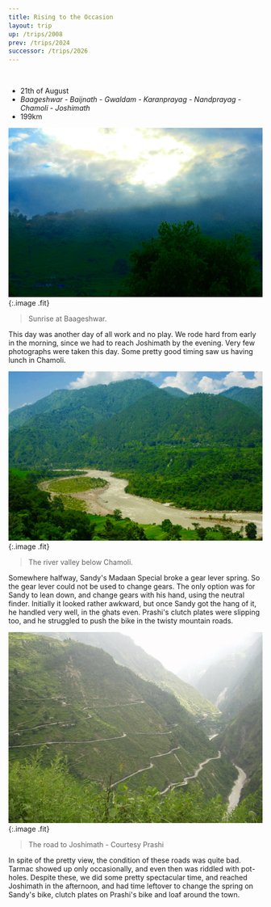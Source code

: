 ```yaml
---
title: Rising to the Occasion
layout: trip
up: /trips/2008
prev: /trips/2024
successor: /trips/2026
---
```


&nbsp;

- 21th of August
- _Baageshwar - Baijnath - Gwaldam - Karanprayag -               Nandprayag - Chamoli - Joshimath_
- 199km


![DSC_0144.JPG](/images/photos/DSC_0144.JPG 'DSC_0144.JPG'){:.image .fit}

>  Sunrise at Baageshwar. 

This day was another day of all work and no play. We rode hard             from early in the morning, since we had to reach Joshimath by             the evening. Very few photographs were taken this day. Some             pretty good timing saw us having lunch in Chamoli.

![DSC_0146.JPG](/images/photos/DSC_0146.JPG 'DSC_0146.JPG'){:.image .fit}

>  The river valley below Chamoli. 

Somewhere halfway, Sandy's Madaan Special broke a gear lever             spring. So the gear lever could not be used to change gears. The             only option was for Sandy to lean down, and change gears with             his hand, using the neutral finder. Initially it looked rather             awkward, but once Sandy got the hang of it, he handled very             well, in the ghats even. Prashi's clutch plates were slipping             too, and he struggled to push the bike in the twisty mountain             roads.

![P1010107.JPG](/images/photos/P1010107.JPG 'P1010107.JPG'){:.image .fit}

>  The road to Joshimath - Courtesy Prashi 

In spite of the pretty view, the condition of these roads was             quite bad. Tarmac showed up only occasionally, and even then was             riddled with pot-holes. Despite these, we did some pretty             spectacular time, and reached Joshimath in the afternoon, and             had time leftover to change the spring on Sandy's bike, clutch             plates on Prashi's bike and loaf around the town.


